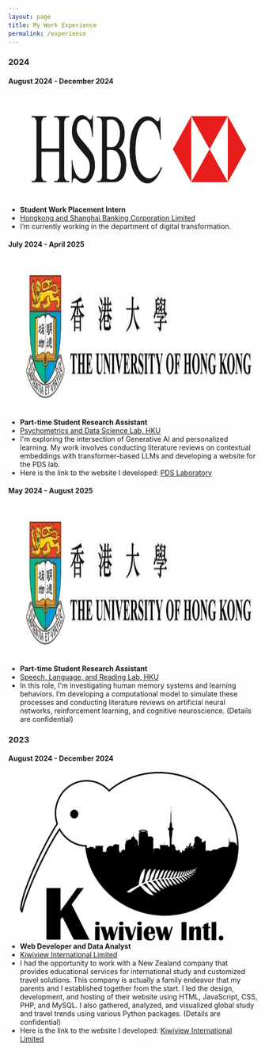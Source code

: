 ```yaml
---
layout: page
title: My Work Experience
permalink: /experience
---
```


<link rel="stylesheet" href="/assets/css/timeline.css">

<div id="timeline">
  <div>
    <section class="year">
      <h3>2024</h3>
      <section>
        <h4>August 2024 - December 2024</h4>
        <ul>
            <div class="image-wrapper">
              <img src="/assets/img/hsbc.png" style="height:5.5vh;">
            </div>
          <li><b>Student Work Placement Intern</b></li>
          <li><a href="https://www.hsbc.com.hk/">Hongkong and Shanghai Banking Corporation Limited</a></li>
          <li class="description">I’m currently working in the department of digital transformation.</li>
        </ul>
      </section>
      <section>
        <h4>July 2024 - April 2025</h4>
        <ul>
            <div class="image-wrapper">
              <img src="/assets/img/hku.jpeg" style="height:8vh;">
            </div>
          <li><b>Part-time Student Research Assistant</b></li>
          <li><a href="https://psym-ds.github.io/">Psychometrics and Data Science Lab, HKU</a></li>
          <li class="description">I'm exploring the intersection of Generative AI and personalized learning. My work involves conducting literature reviews on contextual embeddings with transformer-based LLMs and developing a website for the PDS lab.</li>
          <li class="description">Here is the link to the website I developed: <a href="https://psym-ds.github.io/">PDS Laboratory</a></li>
        </ul>
      </section>
      <section>
        <h4>May 2024 - August 2025</h4>
        <ul>
            <div class="image-wrapper">
              <img src="/assets/img/hku.jpeg" style="height:8vh;">
            </div>
          <li><b>Part-time Student Research Assistant</b></li>
          <li><a href="https://slrlab.edu.hku.hk/">Speech, Language, and Reading Lab, HKU</a></li>
          <li class="description">In this role, I'm investigating human memory systems and learning behaviors. I’m developing a computational model to simulate these processes and conducting literature reviews on artificial neural networks, reinforcement learning, and cognitive neuroscience. (Details are confidential)</li>
        </ul>
      </section>          
    </section>
    <section class="year">
      <h3>2023</h3>
      <section>
        <h4>August 2024 - December 2024</h4>
        <ul>
            <div class="image-wrapper">
              <img src="/assets/img/kiwiview.png" style="height:8.5vh;">
            </div>
          <li><b>Web Developer and Data Analyst</b></li>
          <li><a href="https://www.kiwiviewintl.co.nz/uk-en/index.php">Kiwiview International Limited</a></li>
          <li class="description">I had the opportunity to work with a New Zealand company that provides educational services for international study and customized travel solutions. This company is actually a family endeavor that my parents and I established together from the start. I led the design, development, and hosting of their website using HTML, JavaScript, CSS, PHP, and MySQL. I also gathered, analyzed, and visualized global study and travel trends using various Python packages. (Details are confidential)</li>
          <li class="description">Here is the link to the website I developed: <a href="https://www.kiwiviewintl.co.nz/uk-en/index.php">Kiwiview International Limited</a></li>
        </ul>
      </section>
    </section>
  </div>
</div>